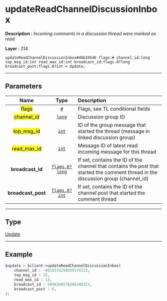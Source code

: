 # updateReadChannelDiscussionInbox

**Description** : *Incoming comments in a discussion thread were marked as read*

**Layer** : 214

```tl
updateReadChannelDiscussionInbox#d6b19546 flags:# channel_id:long top_msg_id:int read_max_id:int broadcast_id:flags.0?long broadcast_post:flags.0?int = Update;
```

---

## Parameters

| Name | Type | Description |
| :---: | :---: | :--- |
| <mark>flags</mark> | [`#`](type/#) | Flags, see TL conditional fields |
| <mark>channel_id</mark> | [`long`](type/long) | Discussion group ID |
| <mark>top_msg_id</mark> | [`int`](type/int) | ID of the group message that started the thread (message in linked discussion group) |
| <mark>read_max_id</mark> | [`int`](type/int) | Message ID of latest read incoming message for this thread |
| **broadcast_id** | [`flags.0?long`](type/long) | If set, contains the ID of the channel that contains the post that started the comment thread in the discussion group (channel_id) |
| **broadcast_post** | [`flags.0?int`](type/int) | If set, contains the ID of the channel post that started the comment thread |

---

## Type

[Update](type/Update)

---

## Example

```php
$update = $client->updateReadChannelDiscussionInbox(
	channel_id : -6018115258859174113,
	top_msg_id : 25,
	read_max_id : 13,
	broadcast_id : 5848340570206348321,
	broadcast_post : 6,
);
```